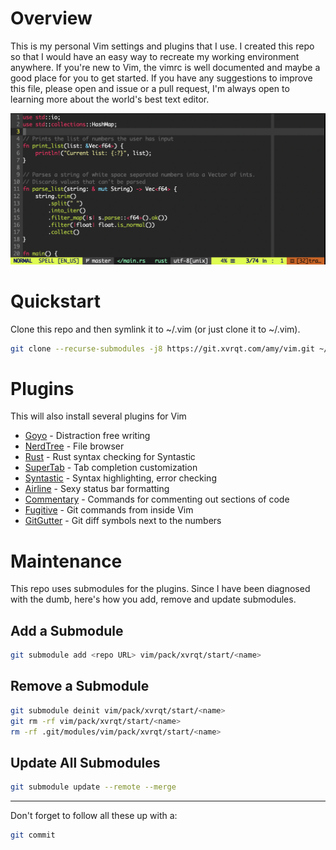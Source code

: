 # Overview
This is my personal Vim settings and plugins that I use. I created this repo so that I would have an easy way to recreate my working environment anywhere. If you're new to Vim, the vimrc is well documented and maybe a good place for you to get started. If you have any suggestions to improve this file, please open and issue or a pull request, I'm always open to learning more about the world's best text editor.

![Example of the Vim environment created by this repo](https://github.com/xvrqt/vim/blob/master/imgs/vim-example.png?raw=true)

# Quickstart
Clone this repo and then symlink it to ~/.vim (or just clone it to ~/.vim).
```bash
git clone --recurse-submodules -j8 https://git.xvrqt.com/amy/vim.git ~/.vim
```

# Plugins
This will also install several plugins for Vim

- [Goyo](https://github.com/junegunn/goyo.vim) - Distraction free writing
- [NerdTree](https://github.com/preservim/nerdtree) - File browser
- [Rust](https://github.com/rust-lang/rust.vim) - Rust syntax checking for Syntastic
- [SuperTab](https://github.com/ervandew/supertab) - Tab completion customization
- [Syntastic](https://github.com/vim-syntastic/syntastic) - Syntax highlighting, error checking
- [Airline](https://github.com/vim-airline/vim-airline) - Sexy status bar formatting
- [Commentary](https://github.com/tpope/vim-commentary) - Commands for commenting out sections of code
- [Fugitive](https://github.com/tpope/vim-commentary) - Git commands from inside Vim
- [GitGutter](https://github.com/airblade/vim-gitgutter) - Git diff symbols next to the numbers

# Maintenance
This repo uses submodules for the plugins. Since I have been diagnosed with the dumb, here's how you add, remove and update submodules.

## Add a Submodule
```bash
git submodule add <repo URL> vim/pack/xvrqt/start/<name>
```

## Remove a Submodule
```bash
git submodule deinit vim/pack/xvrqt/start/<name>
git rm -rf vim/pack/xvrqt/start/<name>
rm -rf .git/modules/vim/pack/xvrqt/start/<name>
```

## Update All Submodules
```bash
git submodule update --remote --merge
```

-----

Don't forget to follow all these up with a:
```bash
git commit
```

